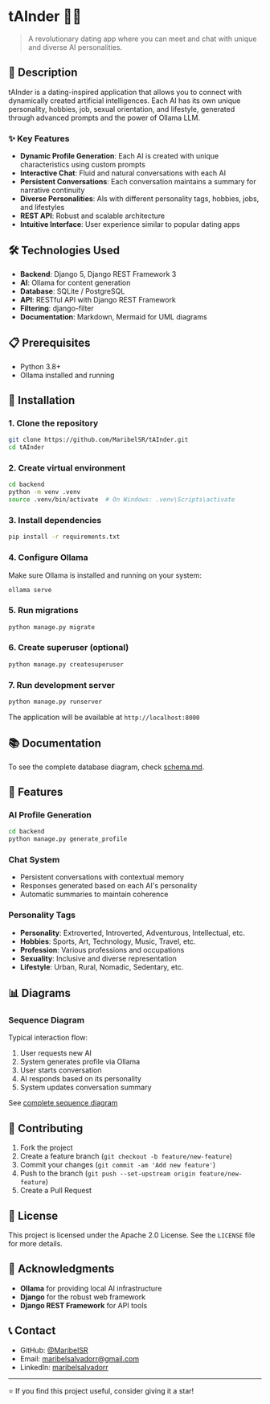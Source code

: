 # tAInder 🤖💕

> A revolutionary dating app where you can meet and chat with unique and diverse AI personalities.

## 📖 Description

tAInder is a dating-inspired application that allows you to connect with dynamically created artificial intelligences. Each AI has its own unique personality, hobbies, job, sexual orientation, and lifestyle, generated through advanced prompts and the power of Ollama LLM.

### ✨ Key Features

- **Dynamic Profile Generation**: Each AI is created with unique characteristics using custom prompts
- **Interactive Chat**: Fluid and natural conversations with each AI
- **Persistent Conversations**: Each conversation maintains a summary for narrative continuity
- **Diverse Personalities**: AIs with different personality tags, hobbies, jobs, and lifestyles
- **REST API**: Robust and scalable architecture
- **Intuitive Interface**: User experience similar to popular dating apps

## 🛠️ Technologies Used

- **Backend**: Django 5, Django REST Framework 3
- **AI**: Ollama for content generation
- **Database**: SQLite / PostgreSQL
- **API**: RESTful API with Django REST Framework
- **Filtering**: django-filter
- **Documentation**: Markdown, Mermaid for UML diagrams

## 📋 Prerequisites

- Python 3.8+
- Ollama installed and running

## 🚀 Installation

### 1. Clone the repository
```bash
git clone https://github.com/MaribelSR/tAInder.git
cd tAInder
```

### 2. Create virtual environment
```bash
cd backend
python -m venv .venv
source .venv/bin/activate  # On Windows: .venv\Scripts\activate
```

### 3. Install dependencies
```bash
pip install -r requirements.txt
```

### 4. Configure Ollama
Make sure Ollama is installed and running on your system:
```bash
ollama serve
```

### 5. Run migrations
```bash
python manage.py migrate
```

### 6. Create superuser (optional)
```bash
python manage.py createsuperuser
```

### 7. Run development server
```bash
python manage.py runserver
```

The application will be available at `http://localhost:8000`

## 📚 Documentation

To see the complete database diagram, check [schema.md](docs/schema.md).

## 🎯 Features

### AI Profile Generation
```bash
cd backend
python manage.py generate_profile
```

### Chat System
- Persistent conversations with contextual memory
- Responses generated based on each AI's personality
- Automatic summaries to maintain coherence

### Personality Tags
- **Personality**: Extroverted, Introverted, Adventurous, Intellectual, etc.
- **Hobbies**: Sports, Art, Technology, Music, Travel, etc.
- **Profession**: Various professions and occupations
- **Sexuality**: Inclusive and diverse representation
- **Lifestyle**: Urban, Rural, Nomadic, Sedentary, etc.


## 📊 Diagrams

### Sequence Diagram
Typical interaction flow:
1. User requests new AI
2. System generates profile via Ollama
3. User starts conversation
4. AI responds based on its personality
5. System updates conversation summary

See [complete sequence diagram](docs/sequence.md)

## 🤝 Contributing

1. Fork the project
2. Create a feature branch (`git checkout -b feature/new-feature`)
3. Commit your changes (`git commit -am 'Add new feature'`)
4. Push to the branch (`git push --set-upstream origin feature/new-feature`)
5. Create a Pull Request

## 📄 License

This project is licensed under the Apache 2.0 License. See the `LICENSE` file for more details.

## 🙏 Acknowledgments

- **Ollama** for providing local AI infrastructure
- **Django** for the robust web framework
- **Django REST Framework** for API tools

## 📞 Contact

- GitHub: [@MaribelSR](https://github.com/MaribelSR/)
- Email: maribelsalvadorr@gmail.com
- LinkedIn: [maribelsalvadorr](https://www.linkedin.com/in/maribelsalvadorr/)

---

⭐ If you find this project useful, consider giving it a star!